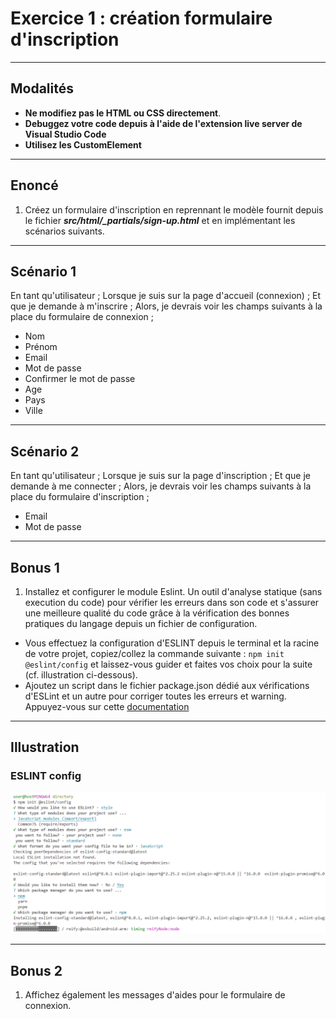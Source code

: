 # Exercice 1 : création formulaire d'inscription

---

## Modalités

- **Ne modifiez pas le HTML ou CSS directement**.
- **Debuggez votre code depuis à l'aide de l'extension live server de Visual Studio Code**
- **Utilisez les CustomElement**

---

## Enoncé

1. Créez un formulaire d'inscription en reprennant le modèle fournit depuis le fichier ***src/html/_partials/sign-up.html*** et en implémentant les scénarios suivants.

---

## Scénario 1

En tant qu'utilisateur ;
Lorsque je suis sur la page d'accueil (connexion) ;
Et que je demande à m'inscrire ;
Alors, je devrais voir les champs suivants à la place du formulaire de connexion ;
- Nom
- Prénom
- Email
- Mot de passe
- Confirmer le mot de passe
- Age
- Pays
- Ville

---

## Scénario 2

En tant qu'utilisateur ;
Lorsque je suis sur la page d'inscription ;
Et que je demande à me connecter ;
Alors, je devrais voir les champs suivants à la place du formulaire d'inscription ;
- Email
- Mot de passe

---

## Bonus 1

1. Installez et configurer le module Eslint.
Un outil d'analyse statique (sans execution du code) pour vérifier les erreurs dans son code et s'assurer une meilleure qualité du code grâce à la vérification des bonnes pratiques du langage depuis un fichier de configuration.

- Vous effectuez la configuration d'ESLINT depuis le terminal et la racine de votre projet, copiez/collez la commande suivante : `npm init @eslint/config` et laissez-vous guider et faites vos choix pour la suite (cf. illustration ci-dessous).
- Ajoutez un script dans le fichier package.json dédié aux vérifications d'ESLint  et un autre pour corriger toutes les erreurs et warning.
Appuyez-vous sur cette [documentation](https://eslint.org/docs/latest/use/command-line-interface) 


---

## Illustration

### ESLINT config

![eslint](./ressources/img/eslint.png)

---

## Bonus 2

1. Affichez également les messages d'aides pour le formulaire de connexion.